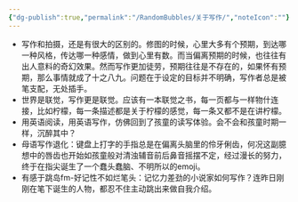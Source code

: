 ```yaml
---
{"dg-publish":true,"permalink":"/RandomBubbles/关于写作/","noteIcon":""}
---
```




- 写作和拍摄，还是有很大的区别的。修图的时候，心里大多有个预期，到达哪一种风格，传达哪一种感情，做到心里有数。而当偏离预期的时候，也往往有出人意料的奇幻效果。然而写作更加徒劳，预期往往是不存在的，如果怀有预期，那么事情就成了十之八九。问题在于设定的目标并不明确，写作者总是被笔支配，无处插手。
- 世界是联觉，写作更是联觉。应该有一本联觉之书，每一页都与一样物什连接，比如柠檬，每一条描述都是关于柠檬的感觉，每一条又都不是在讲柠檬。
- 用英语阅读，用英语写作，仿佛回到了孩童的读写体验。会不会和孩童时期一样，沉醉其中？
- 母语写作退化：键盘上打字的手指总是在偏离头脑里的伶牙俐齿，何况这副臆想中的唇齿也开始如孩童般对清浊辅音前后鼻音摇摆不定，经过漫长的努力，终于在指尖诞生了一个蠢头蠢脑、不明所以的emoji。
- 有感于跳岛fm-好记性不如烂笔头：记忆力差劲的小说家如何写作？连昨日刚刚在笔下诞生的人物，都忍不住主动跳出来做自我介绍。